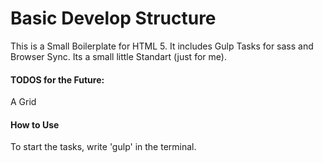# Basic Develop Structure

This is a Small Boilerplate for HTML 5. It includes Gulp Tasks for sass and
Browser Sync. Its a small little Standart (just for me).

#### TODOS for the Future:

A Grid 

#### How to Use

To start the tasks, write 'gulp' in the terminal.



